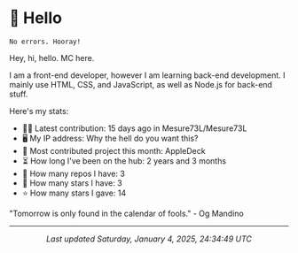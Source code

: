 # 👋 Hello

```
No errors. Hooray!
```

Hey, hi, hello. MC here.

I am a front-end developer, however I am learning back-end development. I mainly use HTML, CSS, and JavaScript, as well as Node.js for back-end stuff.

Here's my stats:

- 🧑‍💻 Latest contribution: 15 days ago in Mesure73L&#x2F;Mesure73L
- 🖥 My IP address: Why the hell do you want this?
- 🤝 Most contributed project this month: AppleDeck
- ⏳ How long I've been on the hub: 2 years and 3 months
- 📰 How many repos I have: 3
- 🌟 How many stars I have: 3
- ⭐ How many stars I gave: 14

"Tomorrow is only found in the calendar of fools."
 \- Og Mandino

---

<p align="center"><i>Last updated Saturday, January 4, 2025, 24:34:49 UTC</i></p>
